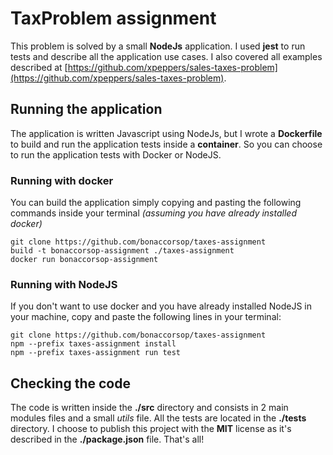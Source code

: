 # TaxProblem assignment

This problem is  solved by a small **NodeJs** application.
I used **jest** to run tests and describe all the application use cases. I also covered all examples described at [https://github.com/xpeppers/sales-taxes-problem](https://github.com/xpeppers/sales-taxes-problem).
 

## Running the application

The application is written Javascript using NodeJs, but I wrote a **Dockerfile** to build and run the application tests inside a **container**. 
So you can choose to run the application tests with Docker or NodeJS.

### Running with docker

You can build the application simply copying and pasting the following commands inside your terminal *(assuming you have already installed docker)*
````
git clone https://github.com/bonaccorsop/taxes-assignment
build -t bonaccorsop-assignment ./taxes-assignment
docker run bonaccorsop-assignment
````

### Running with NodeJS

If you don't want to use docker and you have already installed NodeJS in your machine, copy and paste the following lines in your terminal:
````
git clone https://github.com/bonaccorsop/taxes-assignment
npm --prefix taxes-assignment install
npm --prefix taxes-assignment run test
````


## Checking the code
The code is written inside the **./src** directory and consists in 2 main modules files and a small *utils* file. All the tests are located in the **./tests** directory.
I choose to publish this project with the **MIT** license as it's described in the **./package.json** file. 
That's all!



